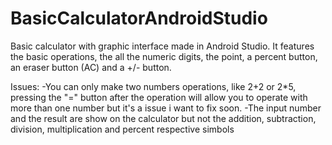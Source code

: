 # BasicCalculatorAndroidStudio
Basic calculator with graphic interface made in Android Studio.
It features the basic operations, the all the numeric digits, the point, a percent button, an eraser button (AC) and a +/- button. 

Issues:
-You can only make two numbers operations, like 2+2 or 2*5, pressing the "=" button after the operation will allow you to operate with more than one number but it's a issue i want to fix soon.
-The input number and the result are show on the calculator but not the addition, subtraction, division, multiplication and percent respective simbols
 
